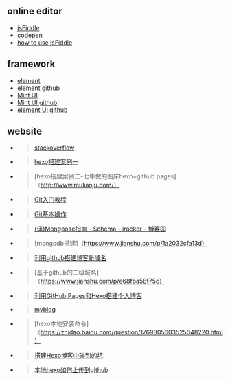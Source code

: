 ## online editor
* [jsFiddle](https://jsfiddle.net/)
* [codepen](https://codepen.io/)
* [how to use jsFiddle](http://doc.jsfiddle.net/)

## framework
* [element](http://element.eleme.io/#/zh-CN)
* [element github](https://github.com/ElemeFE/element)
* [Mint UI](http://mint-ui.github.io/#!/zh-cn)
* [Mint UI github](https://github.com/ElemeFE/mint-ui)
* [element UI github](https://github.com/elemefe)

## website
* >[stackoverflow](https://stackoverflow.com/)
* >[hexo搭建案例一](http://www.xieyuxuan.cc/)
* >[hexo搭建案例二-七牛做的图床hexo+github pages]（http://www.mulianju.com/）
* >[Git入门教程](http://git.oschina.net/progit/)
* >[Git基本操作](http://blog.csdn.net/u011974987/article/details/50973740)
* >[(译)Mongoose指南 - Schema - irocker - 博客园](https://www.cnblogs.com/irocker/p/mongoose-schema.html)
* >[mongodb搭建]（https://www.jianshu.com/p/1a2032cfa13d）
* >[利用github搭建博客新域名](https://www.jianshu.com/p/05289a4bc8b2)
* >[基于github的二级域名]（https://www.jianshu.com/p/e68fba58f75c）
* >[利用GitHub Pages和Hexo搭建个人博客](https://www.cnblogs.com/scplee/p/5533292.html)
* >[myblog](https://sweetylv.github.io/index.html)
* >[hexo本地安装命令]（https://zhidao.baidu.com/question/1769805603525048220.html）
* >[搭建Hexo博客中碰到的坑](https://www.jianshu.com/p/a2fe56d11c4f)
* >[本地hexo如何上传到github](https://www.cnblogs.com/imapla/p/5533000.html)
